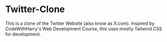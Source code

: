 # Twitter-Clone
This is a clone of the Twitter Website (also know as X.com). Inspired by CodeWithHarry's Web Development Course, this uses mostly Tailwind CSS for development.
